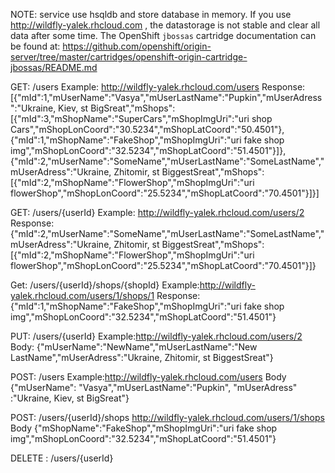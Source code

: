 NOTE: service use hsqldb and store database in memory. If you use http://wildfly-yalek.rhcloud.com , the datastorage is not stable and clear all data after some time.
The OpenShift `jbossas` cartridge documentation can be found at:
https://github.com/openshift/origin-server/tree/master/cartridges/openshift-origin-cartridge-jbossas/README.md

GET:
     /users
Example: http://wildfly-yalek.rhcloud.com/users
Response: [{"mId":1,"mUserName":"Vasya","mUserLastName":"Pupkin","mUserAdress":"Ukraine, Kiev, st BigSreat","mShops":[{"mId":3,"mShopName":"SuperCars","mShopImgUri":"uri shop Cars","mShopLonCoord":"30.5234","mShopLatCoord":"50.4501"},{"mId":1,"mShopName":"FakeShop","mShopImgUri":"uri fake shop img","mShopLonCoord":"32.5234","mShopLatCoord":"51.4501"}]},{"mId":2,"mUserName":"SomeName","mUserLastName":"SomeLastName","mUserAdress":"Ukraine, Zhitomir, st BiggestSreat","mShops":[{"mId":2,"mShopName":"FlowerShop","mShopImgUri":"uri flowerShop","mShopLonCoord":"25.5234","mShopLatCoord":"70.4501"}]}]

GET:
	/users/{userId}
Example: http://wildfly-yalek.rhcloud.com/users/2
Response: {"mId":2,"mUserName":"SomeName","mUserLastName":"SomeLastName","mUserAdress":"Ukraine, Zhitomir, st BiggestSreat","mShops":[{"mId":2,"mShopName":"FlowerShop","mShopImgUri":"uri flowerShop","mShopLonCoord":"25.5234","mShopLatCoord":"70.4501"}]}

Get: 
	/users/{userId}/shops/{shopId}
Example:http://wildfly-yalek.rhcloud.com/users/1/shops/1
Response:{"mId":1,"mShopName":"FakeShop","mShopImgUri":"uri fake shop img","mShopLonCoord":"32.5234","mShopLatCoord":"51.4501"}

PUT:
	/users/{userId}
Example:http://wildfly-yalek.rhcloud.com/users/2  Body: {"mUserName":"NewName","mUserLastName":"New LastName","mUserAdress":"Ukraine, Zhitomir, st BiggestSreat"}

POST: /users
Example:http://wildfly-yalek.rhcloud.com/users  Body {"mUserName": "Vasya","mUserLastName":"Pupkin",  "mUserAdress" :"Ukraine, Kiev, st BigSreat"}

POST: /users/{userId}/shops
http://wildfly-yalek.rhcloud.com/users/1/shops Body {"mShopName":"FakeShop","mShopImgUri":"uri fake shop img","mShopLonCoord":"32.5234","mShopLatCoord":"51.4501"}

DELETE : /users/{userId}

